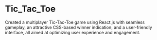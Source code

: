 # Tic_Tac_Toe
Created a multiplayer Tic-Tac-Toe game using React.js with seamless gameplay, an attractive CSS-based winner indication, and a user-friendly interface, all aimed at optimizing user experience and engagement.
